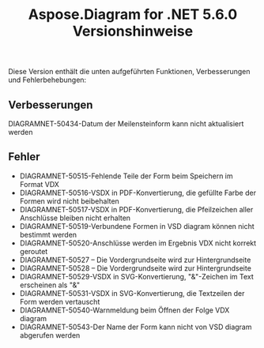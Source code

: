 ﻿---
title: Aspose.Diagram for .NET 5.6.0 Versionshinweise
type: docs
weight: 40
url: /de/net/aspose-diagram-for-net-5-6-0-release-notes/
---
Diese Version enthält die unten aufgeführten Funktionen, Verbesserungen und Fehlerbehebungen:
## **Verbesserungen**
DIAGRAMNET-50434-Datum der Meilensteinform kann nicht aktualisiert werden
## **Fehler**
- DIAGRAMNET-50515-Fehlende Teile der Form beim Speichern im Format VDX
- DIAGRAMNET-50516-VSDX in PDF-Konvertierung, die gefüllte Farbe der Formen wird nicht beibehalten
- DIAGRAMNET-50517-VSDX in PDF-Konvertierung, die Pfeilzeichen aller Anschlüsse bleiben nicht erhalten
- DIAGRAMNET-50519-Verbundene Formen in VSD diagram können nicht bestimmt werden
- DIAGRAMNET-50520-Anschlüsse werden im Ergebnis VDX nicht korrekt geroutet
- DIAGRAMNET-50527 – Die Vordergrundseite wird zur Hintergrundseite
- DIAGRAMNET-50528 – Die Vordergrundseite wird zur Hintergrundseite
- DIAGRAMNET-50529-VSDX in SVG-Konvertierung, "&"-Zeichen im Text erscheinen als "&"
- DIAGRAMNET-50531-VSDX in SVG-Konvertierung, die Textzeilen der Form werden vertauscht
- DIAGRAMNET-50540-Warnmeldung beim Öffnen der Folge VDX diagram
- DIAGRAMNET-50543-Der Name der Form kann nicht von VSD diagram abgerufen werden
